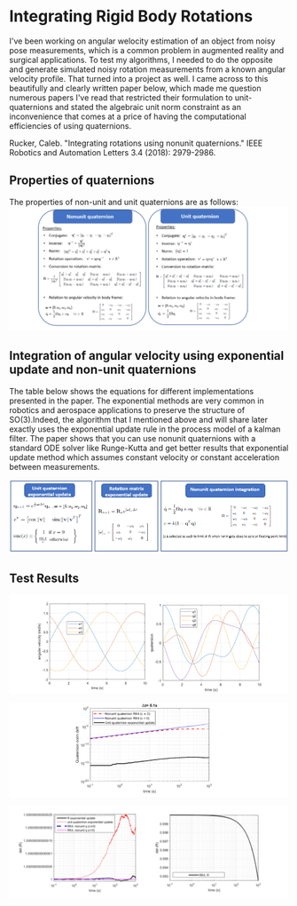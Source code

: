 # Integrating Rigid Body Rotations

I've been working on angular welocity estimation of an object from noisy pose measurements, which is a common problem in augmented reality and surgical applications. To test my algorithms, I needed to do the opposite and generate simulated noisy rotation measurements from a known angular velocity profile. That turned into a project as well. I came across to this beautifully and clearly written paper below, which made me question numerous papers I've read that restricted their formulation to unit-quaternions and stated 
the algebraic unit norm constraint as an inconvenience that comes at a price of having the computational efficiencies of using quaternions.

Rucker, Caleb. "Integrating rotations using nonunit quaternions." IEEE Robotics and Automation Letters 3.4 (2018): 2979-2986.

## Properties of quaternions
The properties of non-unit and unit quaternions are as follows:
![Nonunit quaternions](./figs/unit_vs_nonunit_quaternion.png)

## Integration of angular velocity using exponential update and non-unit quaternions

The table below shows the equations for different implementations presented in the paper. The exponential methods are very common in robotics and aerospace applications to preserve the structure of SO(3).Indeed, the algorithm that I mentioned above and will share later exactly uses the exponential update rule in the process model of a kalman filter. The paper shows that you can use nonunit quaternions with a standard ODE solver like Runge-Kutta and get better results that exponential update method which assumes constant velocity or constant acceleration between measurements.

![Methods](./figs/methods.png)


## Test Results
![Angular velocity profile](./figs/test_data.png)

![Quaternion norm drift](./figs/quat_drift.png)

![Rotation matrix determinant drift](./figs/determinant_drift.png)









